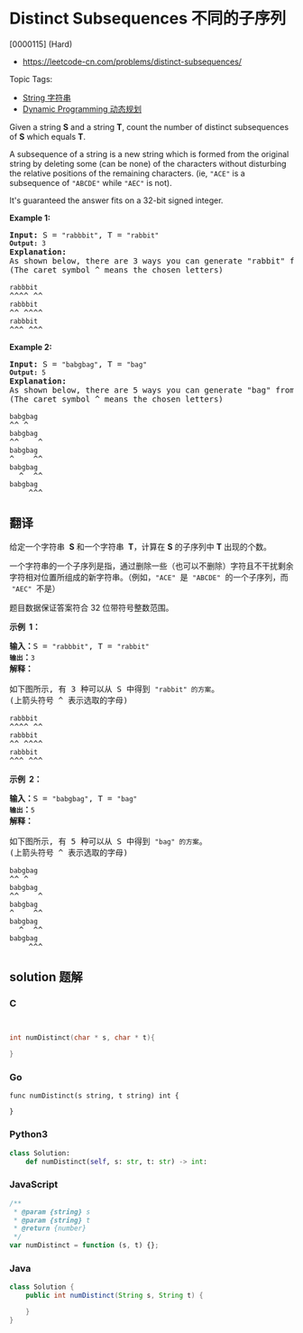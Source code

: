 # Distinct Subsequences 不同的子序列

[0000115] (Hard)

- https://leetcode-cn.com/problems/distinct-subsequences/

Topic Tags:

- [String 字符串](https://leetcode-cn.com/tag/string/)
- [Dynamic Programming 动态规划](https://leetcode-cn.com/tag/dynamic-programming/)

Given a string **S** and a string **T**, count the number of distinct subsequences of **S** which equals **T**.

A subsequence of a string is a new string which is formed from the original string by deleting some (can be none) of the characters without disturbing the relative positions of the remaining characters. (ie, `"ACE"` is a subsequence of `"ABCDE"` while `"AEC"` is not).

It's guaranteed the answer fits on a 32-bit signed integer.

**Example 1:**

<pre><strong>Input: </strong>S = <code>"rabbbit"</code>, T = <code>"rabbit"
<strong>Output:</strong>&nbsp;3
</code><strong>Explanation:</strong>
As shown below, there are 3 ways you can generate "rabbit" from S.
(The caret symbol ^ means the chosen letters)

<code>rabbbit</code>
^^^^ ^^
<code>rabbbit</code>
^^ ^^^^
<code>rabbbit</code>
^^^ ^^^
</pre>

**Example 2:**

<pre><strong>Input: </strong>S = <code>"babgbag"</code>, T = <code>"bag"
<strong>Output:</strong>&nbsp;5
</code><strong>Explanation:</strong>
As shown below, there are 5 ways you can generate "bag" from S.
(The caret symbol ^ means the chosen letters)

<code>babgbag</code>
^^ ^
<code>babgbag</code>
^^    ^
<code>babgbag</code>
^    ^^
<code>babgbag</code>
  ^  ^^
<code>babgbag</code>
    ^^^
</pre>

## 翻译

给定一个字符串  **S** 和一个字符串  **T**，计算在 **S** 的子序列中 **T** 出现的个数。

一个字符串的一个子序列是指，通过删除一些（也可以不删除）字符且不干扰剩余字符相对位置所组成的新字符串。（例如，`"ACE"`  是  `"ABCDE"`  的一个子序列，而  `"AEC"`  不是）

题目数据保证答案符合 32 位带符号整数范围。

**示例  1：**

<pre><strong>输入：</strong>S = <code>"rabbbit"</code>, T = <code>"rabbit"
<strong>输出</strong></code><strong>：</strong><code>3
</code><strong>解释：
</strong>
如下图所示, 有 3 种可以从 S 中得到 <code>"rabbit" 的方案</code>。
(上箭头符号 ^ 表示选取的字母)

<code>rabbbit</code>
^^^^ ^^
<code>rabbbit</code>
^^ ^^^^
<code>rabbbit</code>
^^^ ^^^
</pre>

**示例  2：**

<pre><strong>输入：</strong>S = <code>"babgbag"</code>, T = <code>"bag"
<strong>输出</strong></code><strong>：</strong><code>5
</code><strong>解释：
</strong>
如下图所示, 有 5 种可以从 S 中得到 <code>"bag" 的方案</code>。 
(上箭头符号 ^ 表示选取的字母)

<code>babgbag</code>
^^ ^
<code>babgbag</code>
^^    ^
<code>babgbag</code>
^    ^^
<code>babgbag</code>
  ^  ^^
<code>babgbag</code>
    ^^^</pre>

## solution 题解

### C

```c


int numDistinct(char * s, char * t){

}


```

### Go

```golang
func numDistinct(s string, t string) int {

}
```

### Python3

```python
class Solution:
    def numDistinct(self, s: str, t: str) -> int:

```

### JavaScript

```javascript
/**
 * @param {string} s
 * @param {string} t
 * @return {number}
 */
var numDistinct = function (s, t) {};
```

### Java

```java
class Solution {
    public int numDistinct(String s, String t) {

    }
}
```
